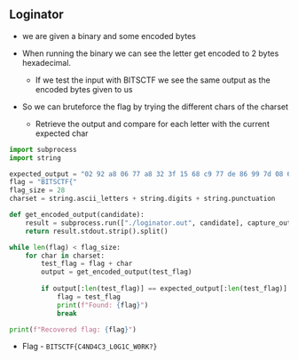## Loginator

- we are given a binary and some encoded bytes

- When running the binary we can see the letter get encoded to 2 bytes hexadecimal.
    - If we test the input with BITSCTF we see the same output as the encoded bytes given to us

- So we can bruteforce the flag by trying the different chars of the charset
    - Retrieve the output and compare for each letter with the current expected char

```python
import subprocess
import string

expected_output = "02 92 a8 06 77 a8 32 3f 15 68 c9 77 de 86 99 7d 08 60 8e 64 77 be ba 74 26 96 e7 4e".split()
flag = "BITSCTF{"
flag_size = 28
charset = string.ascii_letters + string.digits + string.punctuation

def get_encoded_output(candidate):
    result = subprocess.run(["./loginator.out", candidate], capture_output=True, text=True)
    return result.stdout.strip().split()

while len(flag) < flag_size:
    for char in charset:
        test_flag = flag + char
        output = get_encoded_output(test_flag)
        
        if output[:len(test_flag)] == expected_output[:len(test_flag)]:
            flag = test_flag
            print(f"Found: {flag}")
            break

print(f"Recovered flag: {flag}")
```

- Flag - `BITSCTF{C4ND4C3_L0G1C_W0RK?}`